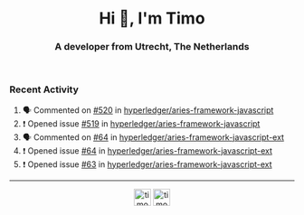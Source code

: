 <h1 align="center">Hi 👋, I'm Timo</h1>
<h3 align="center">A developer from Utrecht, The Netherlands</h3>
<br/>
<!-- https://github.com/rahuldkjain/github-profile-readme-generator --!>

<!--  <p align="left"><img src="https://github-readme-stats.vercel.app/api?username=timoglastra&show_icons=true&count_private=true&" alt="timoglastra" /></p> --!>

<!--
Github language stats
<p align="left"><img src="https://github-readme-stats.vercel.app/api/top-langs/?username=timoglastra&layout=compact" alt="timoglastra" /><p>
-->

<!-- Codestats language stats -->
<!-- <p align="left"><img src="https://codestats-readme.vercel.app/api/top-langs/?username=timoglastra&layout=compact&language_count=12" alt="timoglastra" /><p>    --!>
  
<h3>Recent Activity</h3>

<!--START_SECTION:activity-->
1. 🗣 Commented on [#520](https://github.com/hyperledger/aries-framework-javascript/issues/520) in [hyperledger/aries-framework-javascript](https://github.com/hyperledger/aries-framework-javascript)
2. ❗️ Opened issue [#519](https://github.com/hyperledger/aries-framework-javascript/issues/519) in [hyperledger/aries-framework-javascript](https://github.com/hyperledger/aries-framework-javascript)
3. 🗣 Commented on [#64](https://github.com/hyperledger/aries-framework-javascript-ext/issues/64) in [hyperledger/aries-framework-javascript-ext](https://github.com/hyperledger/aries-framework-javascript-ext)
4. ❗️ Opened issue [#64](https://github.com/hyperledger/aries-framework-javascript-ext/issues/64) in [hyperledger/aries-framework-javascript-ext](https://github.com/hyperledger/aries-framework-javascript-ext)
5. ❗️ Opened issue [#63](https://github.com/hyperledger/aries-framework-javascript-ext/issues/63) in [hyperledger/aries-framework-javascript-ext](https://github.com/hyperledger/aries-framework-javascript-ext)
<!--END_SECTION:activity-->

---

<p align="center">
<a href="https://twitter.com/timoglastra" target="blank"><img align="center" src="https://cdn.jsdelivr.net/npm/simple-icons@3.0.1/icons/twitter.svg" alt="timoglastra" height="30" width="30" /></a>
<a href="https://linkedin.com/in/timoglastra" target="blank"><img align="center" src="https://cdn.jsdelivr.net/npm/simple-icons@3.0.1/icons/linkedin.svg" alt="timoglastra" height="30" width="30" /></a>
</p>



